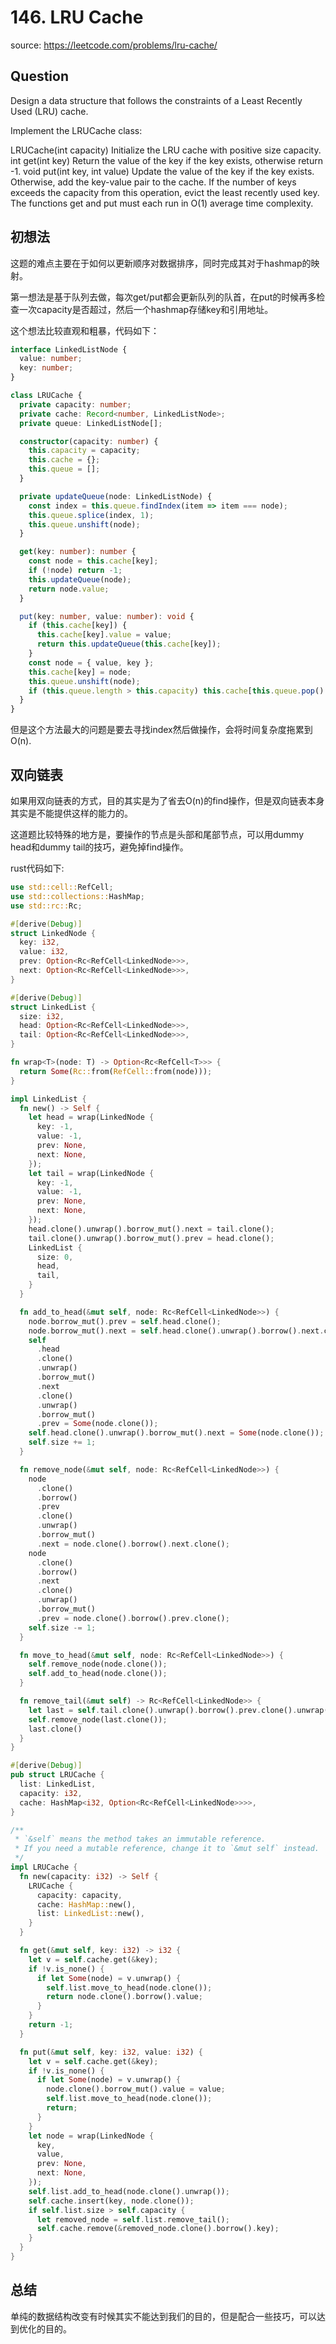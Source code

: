 # 146. LRU Cache

source: <https://leetcode.com/problems/lru-cache/>

## Question

Design a data structure that follows the constraints of a Least Recently Used (LRU) cache.

Implement the LRUCache class:

LRUCache(int capacity) Initialize the LRU cache with positive size capacity.
int get(int key) Return the value of the key if the key exists, otherwise return -1.
void put(int key, int value) Update the value of the key if the key exists. Otherwise, add the key-value pair to the cache. If the number of keys exceeds the capacity from this operation, evict the least recently used key.
The functions get and put must each run in O(1) average time complexity.

## 初想法

这题的难点主要在于如何以更新顺序对数据排序，同时完成其对于hashmap的映射。

第一想法是基于队列去做，每次get/put都会更新队列的队首，在put的时候再多检查一次capacity是否超过，然后一个hashmap存储key和引用地址。

这个想法比较直观和粗暴，代码如下：

```ts
interface LinkedListNode {
  value: number;
  key: number;
}

class LRUCache {
  private capacity: number;
  private cache: Record<number, LinkedListNode>;
  private queue: LinkedListNode[];

  constructor(capacity: number) {
    this.capacity = capacity;
    this.cache = {};
    this.queue = [];
  }

  private updateQueue(node: LinkedListNode) {
    const index = this.queue.findIndex(item => item === node);
    this.queue.splice(index, 1);
    this.queue.unshift(node);
  }

  get(key: number): number {
    const node = this.cache[key];
    if (!node) return -1;
    this.updateQueue(node);
    return node.value;
  }

  put(key: number, value: number): void {
    if (this.cache[key]) {
      this.cache[key].value = value;
      return this.updateQueue(this.cache[key]);
    }
    const node = { value, key };
    this.cache[key] = node;
    this.queue.unshift(node);
    if (this.queue.length > this.capacity) this.cache[this.queue.pop().key] = undefined;
  }
}
```

但是这个方法最大的问题是要去寻找index然后做操作，会将时间复杂度拖累到O(n).

## 双向链表

如果用双向链表的方式，目的其实是为了省去O(n)的find操作，但是双向链表本身其实是不能提供这样的能力的。

这道题比较特殊的地方是，要操作的节点是头部和尾部节点，可以用dummy head和dummy tail的技巧，避免掉find操作。

rust代码如下:

```rs
use std::cell::RefCell;
use std::collections::HashMap;
use std::rc::Rc;

#[derive(Debug)]
struct LinkedNode {
  key: i32,
  value: i32,
  prev: Option<Rc<RefCell<LinkedNode>>>,
  next: Option<Rc<RefCell<LinkedNode>>>,
}

#[derive(Debug)]
struct LinkedList {
  size: i32,
  head: Option<Rc<RefCell<LinkedNode>>>,
  tail: Option<Rc<RefCell<LinkedNode>>>,
}

fn wrap<T>(node: T) -> Option<Rc<RefCell<T>>> {
  return Some(Rc::from(RefCell::from(node)));
}

impl LinkedList {
  fn new() -> Self {
    let head = wrap(LinkedNode {
      key: -1,
      value: -1,
      prev: None,
      next: None,
    });
    let tail = wrap(LinkedNode {
      key: -1,
      value: -1,
      prev: None,
      next: None,
    });
    head.clone().unwrap().borrow_mut().next = tail.clone();
    tail.clone().unwrap().borrow_mut().prev = head.clone();
    LinkedList {
      size: 0,
      head,
      tail,
    }
  }

  fn add_to_head(&mut self, node: Rc<RefCell<LinkedNode>>) {
    node.borrow_mut().prev = self.head.clone();
    node.borrow_mut().next = self.head.clone().unwrap().borrow().next.clone();
    self
      .head
      .clone()
      .unwrap()
      .borrow_mut()
      .next
      .clone()
      .unwrap()
      .borrow_mut()
      .prev = Some(node.clone());
    self.head.clone().unwrap().borrow_mut().next = Some(node.clone());
    self.size += 1;
  }

  fn remove_node(&mut self, node: Rc<RefCell<LinkedNode>>) {
    node
      .clone()
      .borrow()
      .prev
      .clone()
      .unwrap()
      .borrow_mut()
      .next = node.clone().borrow().next.clone();
    node
      .clone()
      .borrow()
      .next
      .clone()
      .unwrap()
      .borrow_mut()
      .prev = node.clone().borrow().prev.clone();
    self.size -= 1;
  }

  fn move_to_head(&mut self, node: Rc<RefCell<LinkedNode>>) {
    self.remove_node(node.clone());
    self.add_to_head(node.clone());
  }

  fn remove_tail(&mut self) -> Rc<RefCell<LinkedNode>> {
    let last = self.tail.clone().unwrap().borrow().prev.clone().unwrap();
    self.remove_node(last.clone());
    last.clone()
  }
}

#[derive(Debug)]
pub struct LRUCache {
  list: LinkedList,
  capacity: i32,
  cache: HashMap<i32, Option<Rc<RefCell<LinkedNode>>>>,
}

/**
 * `&self` means the method takes an immutable reference.
 * If you need a mutable reference, change it to `&mut self` instead.
 */
impl LRUCache {
  fn new(capacity: i32) -> Self {
    LRUCache {
      capacity: capacity,
      cache: HashMap::new(),
      list: LinkedList::new(),
    }
  }

  fn get(&mut self, key: i32) -> i32 {
    let v = self.cache.get(&key);
    if !v.is_none() {
      if let Some(node) = v.unwrap() {
        self.list.move_to_head(node.clone());
        return node.clone().borrow().value;
      }
    }
    return -1;
  }

  fn put(&mut self, key: i32, value: i32) {
    let v = self.cache.get(&key);
    if !v.is_none() {
      if let Some(node) = v.unwrap() {
        node.clone().borrow_mut().value = value;
        self.list.move_to_head(node.clone());
        return;
      }
    }
    let node = wrap(LinkedNode {
      key,
      value,
      prev: None,
      next: None,
    });
    self.list.add_to_head(node.clone().unwrap());
    self.cache.insert(key, node.clone());
    if self.list.size > self.capacity {
      let removed_node = self.list.remove_tail();
      self.cache.remove(&removed_node.clone().borrow().key);
    }
  }
}
```

## 总结

单纯的数据结构改变有时候其实不能达到我们的目的，但是配合一些技巧，可以达到优化的目的。